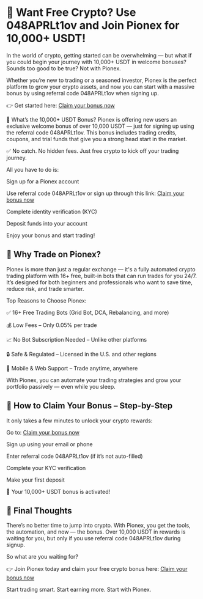 <h1>💸 Want Free Crypto? Use 048APRLt1ov and Join Pionex for 10,000+ USDT!</h1>

In the world of crypto, getting started can be overwhelming — but what if you could begin your journey with 10,000+ USDT in welcome bonuses? Sounds too good to be true? Not with Pionex.

Whether you’re new to trading or a seasoned investor, Pionex is the perfect platform to grow your crypto assets, and now you can start with a massive bonus by using referral code 048APRLt1ov when signing up.

👉 Get started here:
<a href="https://www.pionex.com/signUp?r=048APRLt1ov">Claim your bonus now</a>

🎁 What’s the 10,000+ USDT Bonus?
Pionex is offering new users an exclusive welcome bonus of over 10,000 USDT — just for signing up using the referral code 048APRLt1ov. This bonus includes trading credits, coupons, and trial funds that give you a strong head start in the market.

✅ No catch. No hidden fees. Just free crypto to kick off your trading journey.

All you have to do is:

Sign up for a Pionex account

Use referral code 048APRLt1ov or sign up through this link:
<a href="https://www.pionex.com/signUp?r=048APRLt1ov">Claim your bonus now</a>

Complete identity verification (KYC)

Deposit funds into your account

Enjoy your bonus and start trading!

<h2>🤖 Why Trade on Pionex?</h2>

Pionex is more than just a regular exchange — it's a fully automated crypto trading platform with 16+ free, built-in bots that can run trades for you 24/7. It’s designed for both beginners and professionals who want to save time, reduce risk, and trade smarter.

Top Reasons to Choose Pionex:

✅ 16+ Free Trading Bots (Grid Bot, DCA, Rebalancing, and more)

💰 Low Fees – Only 0.05% per trade

📈 No Bot Subscription Needed – Unlike other platforms

🔒 Safe & Regulated – Licensed in the U.S. and other regions

📱 Mobile & Web Support – Trade anytime, anywhere

With Pionex, you can automate your trading strategies and grow your portfolio passively — even while you sleep.

<h2>🧭 How to Claim Your Bonus – Step-by-Step</h2>
It only takes a few minutes to unlock your crypto rewards:

Go to: <a href="https://www.pionex.com/signUp?r=048APRLt1ov">Claim your bonus now</a>

Sign up using your email or phone

Enter referral code 048APRLt1ov (if it’s not auto-filled)

Complete your KYC verification

Make your first deposit

🎉 Your 10,000+ USDT bonus is activated!

<h2>🚀 Final Thoughts</h2>

There’s no better time to jump into crypto. With Pionex, you get the tools, the automation, and now — the bonus. Over 10,000 USDT in rewards is waiting for you, but only if you use referral code 048APRLt1ov during signup.

So what are you waiting for?

👉 Join Pionex today and claim your free crypto bonus here:
<a href="https://www.pionex.com/signUp?r=048APRLt1ov">Claim your bonus now</a>

Start trading smart. Start earning more. Start with Pionex.
